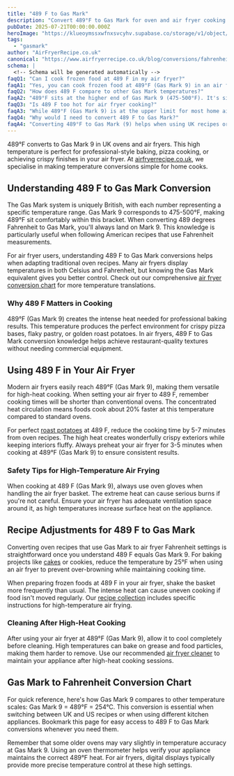 ```yaml
---
title: "489 F to Gas Mark"
description: "Convert 489°F to Gas Mark for oven and air fryer cooking. Includes conversion charts, tips, and recipe adjustments for perfect results every time."
pubDate: 2025-07-21T00:00:00.000Z
heroImage: "https://klueoymssxwfnxsvcyhv.supabase.co/storage/v1/object/public/Shmucket/489-f-to-gas-mark.png"
tags:
  - "gasmark"
author: "AirFryerRecipe.co.uk"
canonical: "https://www.airfryerrecipe.co.uk/blog/conversions/fahrenheit-to-gas-mark/489-f-to-gas-mark"
schema: |
  <!-- Schema will be generated automatically -->
faqQ1: "Can I cook frozen food at 489 F in my air fryer?"
faqA1: "Yes, you can cook frozen food at 489°F (Gas Mark 9) in an air fryer, but reduce cooking time by 20-25% compared to package oven instructions. Always check food halfway through cooking and shake the basket for even results."
faqQ2: "How does 489 F compare to other Gas Mark temperatures?"
faqA2: "489°F sits at the higher end of Gas Mark 9 (475-500°F). It's significantly hotter than Gas Mark 6 (400°F) and slightly below Gas Mark 10 (525°F). This temperature is ideal for achieving professional browning and crispiness."
faqQ3: "Is 489 F too hot for air fryer cooking?"
faqA3: "While 489°F (Gas Mark 9) is at the upper limit for most home air fryers, it's safe for short cooking periods. Avoid exceeding 5-10 minutes at this temperature to prevent smoking or burning, especially with oily foods."
faqQ4: "Why would I need to convert 489 F to Gas Mark?"
faqA4: "Converting 489°F to Gas Mark (9) helps when using UK recipes or older cookbooks that reference the Gas Mark system. It's also useful when comparing air fryer temperatures to conventional oven settings for consistent results."
---
```

<p>489°F converts to Gas Mark 9 in UK ovens and air fryers. This high temperature is perfect for professional-style baking, pizza cooking, or achieving crispy finishes in your air fryer. At <a href=https://www.airfryerrecipe.co.uk>airfryerrecipe.co.uk</a>, we specialise in making temperature conversions simple for home cooks.</p>

<h2>Understanding 489 F to Gas Mark Conversion</h2>
<p>The Gas Mark system is uniquely British, with each number representing a specific temperature range. Gas Mark 9 corresponds to 475-500°F, making 489°F sit comfortably within this bracket. When converting 489 degrees Fahrenheit to Gas Mark, you'll always land on Mark 9. This knowledge is particularly useful when following American recipes that use Fahrenheit measurements.</p>
<p>For air fryer users, understanding 489 F to Gas Mark conversions helps when adapting traditional oven recipes. Many air fryers display temperatures in both Celsius and Fahrenheit, but knowing the Gas Mark equivalent gives you better control. Check out our comprehensive <a href=https://www.airfryerrecipe.co.uk/air-fryer-conversion-chart>air fryer conversion chart</a> for more temperature translations.</p>

<h3>Why 489 F Matters in Cooking</h3>
<p>489°F (Gas Mark 9) creates the intense heat needed for professional baking results. This temperature produces the perfect environment for crispy pizza bases, flaky pastry, or golden roast potatoes. In air fryers, 489 F to Gas Mark conversion knowledge helps achieve restaurant-quality textures without needing commercial equipment.</p>

<h2>Using 489 F in Your Air Fryer</h2>
<p>Modern air fryers easily reach 489°F (Gas Mark 9), making them versatile for high-heat cooking. When setting your air fryer to 489 F, remember cooking times will be shorter than conventional ovens. The concentrated heat circulation means foods cook about 20% faster at this temperature compared to standard ovens.</p>
<p>For perfect <a href=https://www.airfryerrecipe.co.uk/recipe-category/potatoes>roast potatoes</a> at 489 F, reduce the cooking time by 5-7 minutes from oven recipes. The high heat creates wonderfully crispy exteriors while keeping interiors fluffy. Always preheat your air fryer for 3-5 minutes when cooking at 489°F (Gas Mark 9) to ensure consistent results.</p>

<h3>Safety Tips for High-Temperature Air Frying</h3>
<p>When cooking at 489 F (Gas Mark 9), always use oven gloves when handling the air fryer basket. The extreme heat can cause serious burns if you're not careful. Ensure your air fryer has adequate ventilation space around it, as high temperatures increase surface heat on the appliance.</p>

<h2>Recipe Adjustments for 489 F to Gas Mark</h2>
<p>Converting oven recipes that use Gas Mark to air fryer Fahrenheit settings is straightforward once you understand 489 F equals Gas Mark 9. For baking projects like <a href=https://www.airfryerrecipe.co.uk/recipe-category/cakes>cakes</a> or cookies, reduce the temperature by 25°F when using an air fryer to prevent over-browning while maintaining cooking time.</p>
<p>When preparing frozen foods at 489 F in your air fryer, shake the basket more frequently than usual. The intense heat can cause uneven cooking if food isn't moved regularly. Our <a href=https://www.airfryerrecipe.co.uk/recipes>recipe collection</a> includes specific instructions for high-temperature air frying.</p>

<h3>Cleaning After High-Heat Cooking</h3>
<p>After using your air fryer at 489°F (Gas Mark 9), allow it to cool completely before cleaning. High temperatures can bake on grease and food particles, making them harder to remove. Use our recommended <a href=https://www.airfryerrecipe.co.uk/air-fryer-cleaner>air fryer cleaner</a> to maintain your appliance after high-heat cooking sessions.</p>

<h2>Gas Mark to Fahrenheit Conversion Chart</h2>
<p>For quick reference, here's how Gas Mark 9 compares to other temperature scales: Gas Mark 9 = 489°F = 254°C. This conversion is essential when switching between UK and US recipes or when using different kitchen appliances. Bookmark this page for easy access to 489 F to Gas Mark conversions whenever you need them.</p>
<p>Remember that some older ovens may vary slightly in temperature accuracy at Gas Mark 9. Using an oven thermometer helps verify your appliance maintains the correct 489°F heat. For air fryers, digital displays typically provide more precise temperature control at these high settings.</p>
